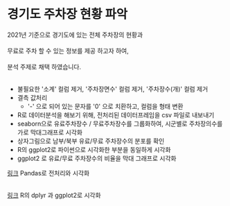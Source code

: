 # 경기도 주차장 현황 파악

2021년 기준으로 경기도에 있는 전체 주차장의 현황과
<br></br>
무료로 주차 할 수 있는 정보를 제공 하고자 하여,
<br></br>
분석 주제로 채택 하였습니다.
<br></br>
* 불필요한 '소계' 컬럼 제거, '주차장면수' 컬럼 제거, '주차장수(개)' 컬럼 제거
* 결측 값처리
  * '-' 으로 되어 있는 문자를 '0' 으로 치환하고, 컬럼을 형태 변환
* R로 데이터분석을 해보기 위해, 전처리된 데이터프레임을 csv 파일로 내보내기
* seaborn으로 유료주차장수 / 무료주차장수를 그룹화하여, 시군별로 주차장의수를 가로 막대그래프로 시각화
* 상자그림으로 남부/북부 유료/무료 주차장수의 분포를 확인
* R의 ggplot2로 파이썬으로 시각화한 부분을 동일하게 시각화
* ggplot2 로 유료/무료 주차장수의 비율을 막대 그래프로 시각화

[링크](https://github.com/SANGHEEZZANG/GGpark/blob/main/%EA%B2%BD%EA%B8%B0%EB%8F%84%EC%A3%BC%EC%B0%A8%EC%9E%A5%EC%88%98.ipynb) Pandas로 전처리와 시각화
<br></br>

[링크](https://github.com/SANGHEEZZANG/GGpark/blob/main/%EA%B2%BD%EA%B8%B0%EB%8F%84%EC%A3%BC%EC%B0%A8%EC%9E%A5%EC%88%98md.md) R의 dplyr 과 ggplot2로 시각화


